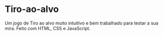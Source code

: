 # Tiro-ao-alvo
Um jogo de Tiro ao alvo muito intuitivo e bem trabalhado para testar a sua mira. Feito com HTML, CSS e JavaScript.
